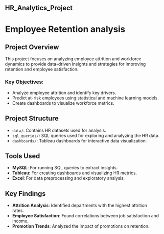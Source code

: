 ## HR_Analytics_Project
# Employee Retention analysis

## Project Overview
This project focuses on analyzing employee attrition and workforce dynamics to provide data-driven insights and strategies for improving retention and employee satisfaction.

### Key Objectives:
- Analyze employee attrition and identify key drivers.
- Predict at-risk employees using statistical and machine learning models.
- Create dashboards to visualize workforce metrics.

## Project Structure
- `data/`: Contains HR datasets used for analysis.
- `sql_queries/`: SQL queries used for exploring and analyzing the HR data.
- `dashboards/`: Tableau dashboards for interactive data visualization.

## Tools Used
- **MySQL**: For running SQL queries to extract insights.
- **Tableau**: For creating dashboards and visualizing HR metrics.
- **Excel**: For data preprocessing and exploratory analysis.

## Key Findings
- **Attrition Analysis**: Identified departments with the highest attrition rates.
- **Employee Satisfaction**: Found correlations between job satisfaction and income.
- **Promotion Trends**: Analyzed the impact of promotions on retention.

